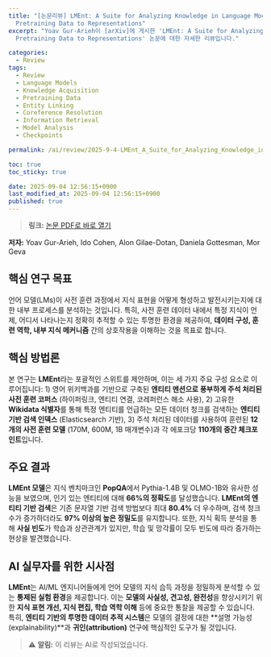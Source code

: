 ```yaml
---
title: "[논문리뷰] LMEnt: A Suite for Analyzing Knowledge in Language Models from
  Pretraining Data to Representations"
excerpt: "Yoav Gur-Arieh이 [arXiv]에 게시한 'LMEnt: A Suite for Analyzing Knowledge in Language Models from
  Pretraining Data to Representations' 논문에 대한 자세한 리뷰입니다."

categories:
  - Review
tags:
  - Review
  - Language Models
  - Knowledge Acquisition
  - Pretraining Data
  - Entity Linking
  - Coreference Resolution
  - Information Retrieval
  - Model Analysis
  - Checkpoints

permalink: /ai/review/2025-9-4-LMEnt_A_Suite_for_Analyzing_Knowledge_in_Language_Models_from_Pretraining_Data_to_Representations/

toc: true
toc_sticky: true

date: 2025-09-04 12:56:15+0900
last_modified_at: 2025-09-04 12:56:15+0900
published: true
---
```

> **링크:** [논문 PDF로 바로 열기](https://arxiv.org/abs/2509.03405)

**저자:** Yoav Gur-Arieh, Ido Cohen, Alon Gilae-Dotan, Daniela Gottesman, Mor Geva



## 핵심 연구 목표
언어 모델(LMs)이 사전 훈련 과정에서 지식 표현을 어떻게 형성하고 발전시키는지에 대한 내부 프로세스를 분석하는 것입니다. 특히, 사전 훈련 데이터 내에서 특정 지식이 언제, 어디서 나타나는지 정확히 추적할 수 있는 투명한 환경을 제공하여, **데이터 구성, 훈련 역학, 내부 지식 메커니즘** 간의 상호작용을 이해하는 것을 목표로 합니다.

## 핵심 방법론
본 연구는 **LMEnt**라는 포괄적인 스위트를 제안하며, 이는 세 가지 주요 구성 요소로 이루어집니다: 1) 영어 위키백과를 기반으로 구축된 **엔티티 멘션으로 풍부하게 주석 처리된 사전 훈련 코퍼스** (하이퍼링크, 엔티티 연결, 코레퍼런스 해소 사용), 2) 고유한 **Wikidata 식별자**를 통해 특정 엔티티를 언급하는 모든 데이터 청크를 검색하는 **엔티티 기반 검색 인덱스** (Elasticsearch 기반), 3) 주석 처리된 데이터를 사용하여 훈련된 **12개의 사전 훈련 모델** (170M, 600M, 1B 매개변수)과 각 에포크당 **110개의 중간 체크포인트**입니다.

## 주요 결과
**LMEnt 모델**은 지식 벤치마크인 **PopQA**에서 Pythia-1.4B 및 OLMO-1B와 유사한 성능을 보였으며, 인기 있는 엔티티에 대해 **66%의 정확도**를 달성했습니다. **LMEnt의 엔티티 기반 검색**은 기존 문자열 기반 검색 방법보다 최대 **80.4%** 더 우수하며, 검색 청크 수가 증가하더라도 **97% 이상의 높은 정밀도**를 유지합니다. 또한, 지식 획득 분석을 통해 **사실 빈도**가 학습과 상관관계가 있지만, 학습 및 망각률이 모두 빈도에 따라 증가하는 현상을 발견했습니다.

## AI 실무자를 위한 시사점
**LMEnt**는 AI/ML 엔지니어들에게 언어 모델의 지식 습득 과정을 정밀하게 분석할 수 있는 **통제된 실험 환경**을 제공합니다. 이는 **모델의 사실성, 견고성, 완전성**을 향상시키기 위한 **지식 표현 개선, 지식 편집, 학습 역학 이해** 등에 중요한 통찰을 제공할 수 있습니다. 특히, **엔티티 기반의 투명한 데이터 추적 시스템**은 모델의 결정에 대한 **설명 가능성(explainability)**과 **귀인(attribution)** 연구에 핵심적인 도구가 될 것입니다.

> ⚠️ **알림:** 이 리뷰는 AI로 작성되었습니다.